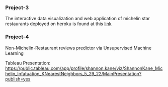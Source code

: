 
### Project-3

The interactive data visualization and web application of michelin star restaurants deployed on heroku is found at this [link](https://michelin-master-app.herokuapp.com)

### Project-4

Non-Michelin-Restaurant reviews predictor via Unsupervised Machine Learning

Tableau Presentation: https://public.tableau.com/app/profile/shannon.kane/viz/ShannonKane_Michelin_Infatuation_KNearestNeighbors_5_29_22/MainPresentation?publish=yes
